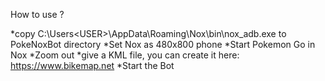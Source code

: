 How to use ?

*copy C:\Users\<USER>\AppData\Roaming\Nox\bin\nox_adb.exe to PokeNoxBot directory
*Set Nox as 480x800 phone
*Start Pokemon Go in Nox
*Zoom out 
*give a KML file, you can create it here: https://www.bikemap.net
*Start the Bot


